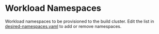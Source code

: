 # Workload Namespaces

Workload namespaces to be provisioned to the build cluster. Edit the list in [desired-namespaces.yaml](namespaces/desired-namespaces.yaml) to add or remove namespaces.